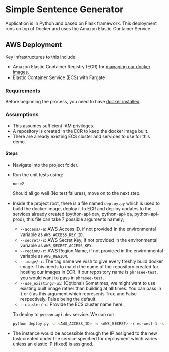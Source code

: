 # Simple Sentence Generator
Application is in Python and based on Flask framework. This deployment runs on top of Docker and uses 
the Amazon Elastic Container Service.


## AWS Deployment
Key infrastructures to this include:
- Amazon Elastic Container Registry (ECR) for [managing our docker images](https://docs.aws.amazon.com/cli/latest/reference/ecr/create-repository.html).
- Elastic Container Service (ECS) with Fargate


### Requirements

Before beginning the process, you need to have 
[docker installed](https://docs.docker.com/engine/installation/#installation).


### Assumptions

- This assumes sufficient IAM privileges.
- A repository is created in the ECR to keep the docker image built.
- There are already existing ECS cluster and services to use for this demo.


#### Steps 

- Navigate into the project folder.

- Run the unit tests using:
    ```bash
    nose2
    ```
  Should all go well (No test failures), move on to the next step.

- Inside the project root, there is a file named `deploy.py` which is used to build the docker image, deploy it to ECR and 
deploy updates to the services already created (python-api-dev, python-api-qa, python-api-prod), this file can take 7 possible 
arguments namely;
    - `--access/-a`: AWS Access ID, if not provided in the environmental variable as `AWS_ACCESS_KEY_ID`.
    - `--secret/-s`: AWS Secret Key, if not provided in the environmental variable as `AWS_SECRET_ACCESS_KEY`.
    - `--region/-r`: AWS Region Name, if not provided in the environmental variable as `AWS_REGION`.
    - `--image/-i`: The tag name we wish to give every freshly build docker image. This needs to match the name of the 
    repository created for hosting our images in ECR. If our repository name is `phrasee-test`, you would want to pass in 
    `phrasee-test`.   
    - `--use_existing/-ui`: (Optional) Sometimes, we might want to use existing built image rather than 
    building at all times. You can pass in `1` or `0` as this argument which represents True and False respectively. 
    False being the default.  
    - `--cluster/-c`: Provide the ECS cluster name here.
    
    To deploy to `python-api-dev` service. We can run:
    
    ```bash
    python deploy.py -a <AWS_ACCESS_ID> -s <AWS_SECRET> -r eu-west-1 -sv python-api-dev -i phrasee-test -c python-api-cluster 
    ```

- The instance would be accessible through the IP assigned to the new task created under the service specified for deployment 
which varies unless an elastic IP (fixed) is assigned.
